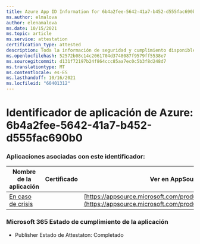 ```yaml
---
title: Azure App ID Information for 6b4a2fee-5642-41a7-b452-d555fac690b0
ms.author: elmalova
author: elenamalova
ms.date: 10/15/2021
ms.topic: article
ms.service: attestation
certification_type: attested
description: Toda la información de seguridad y cumplimiento disponible para 6b4a2fee-5642-41a7-b452-d555fac690b0.
ms.openlocfilehash: 52572b08c14c2061704d3748087f9579ff5538e7
ms.sourcegitcommit: d131f72197b24f864ccc85aa7ec0c5b3f8d248d7
ms.translationtype: MT
ms.contentlocale: es-ES
ms.lasthandoff: 10/16/2021
ms.locfileid: "60401312"
---
```

# <a name="azure-app-id-6b4a2fee-5642-41a7-b452-d555fac690b0"></a>Identificador de aplicación de Azure: 6b4a2fee-5642-41a7-b452-d555fac690b0


### <a name="apps-associated-with-this-id"></a>Aplicaciones asociadas con este identificador:
| **Nombre de la aplicación** | **Certificado** | **Ver en AppSource** |
|--------------|---------------|-----------------------|
| [En caso de crisis](https://docs.microsoft.com/microsoft-365-app-certification/forward/WA200003194) |  | [https://appsource.microsoft.com/product/office/WA200003194](https://appsource.microsoft.com/product/office/WA200003194) |

### <a name="microsoft-365-app-compliance-status"></a>Microsoft 365 Estado de cumplimiento de la aplicación
- Publisher Estado de Attestaton: Completado
